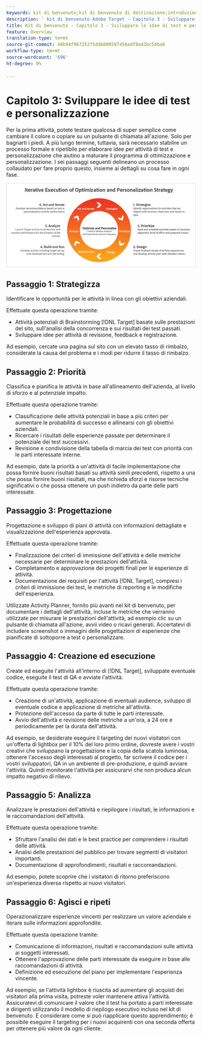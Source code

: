 ```yaml
---
keywords: kit di benvenuto;kit di benvenuto di destinazione;introduzione;introduzione;guida introduttiva
description: ' kit di benvenuto Adobe Target - Capitolo 3 - Sviluppare le idee di test e personalizzazione'
title: Kit di benvenuto - Capitolo 3 - Sviluppare le idee di test e personalizzazione
feature: Overview
translation-type: tm+mt
source-git-commit: 48b94f967252f5ddb009597456edf0a43bc54ba6
workflow-type: tm+mt
source-wordcount: '696'
ht-degree: 0%

---
```



# Capitolo 3: Sviluppare le idee di test e personalizzazione

Per la prima attività, potete testare qualcosa di super semplice come cambiare il colore o copiare su un pulsante di chiamata all&#39;azione. Solo per bagnarti i piedi. A più lungo termine, tuttavia, sarà necessario stabilire un processo formale e ripetibile per elaborare idee per attività di test e personalizzazione che aiutino a maturare il programma di ottimizzazione e personalizzazione. I sei passaggi seguenti delineano un processo collaudato per fare proprio questo, insieme ai dettagli su cosa fare in ogni fase.

![Esecuzione iterativa del diagramma della strategia di ottimizzazione e personalizzazione](/help/c-intro/assets/six-steps.png)

## Passaggio 1: Strategizza

Identificare le opportunità per le attività in linea con gli obiettivi aziendali.

Effettuate questa operazione tramite:

* Attività potenziali di Brainstorming [!DNL Target] basate sulle prestazioni del sito, sull&#39;analisi della concorrenza e sui risultati dei test passati.
* Sviluppare idee per attività di revisione, feedback e registrazione.

Ad esempio, cercate una pagina sul sito con un elevato tasso di rimbalzo, considerate la causa del problema e i modi per ridurre il tasso di rimbalzo.

## Passaggio 2: Priorità

Classifica e pianifica le attività in base all&#39;allineamento dell&#39;azienda, al livello di sforzo e al potenziale impatto.

Effettuate questa operazione tramite:

* Classificazione delle attività potenziali in base a più criteri per aumentare le probabilità di successo e allinearsi con gli obiettivi aziendali.
* Ricercare i risultati delle esperienze passate per determinare il potenziale dei test successivi.
* Revisione e condivisione della tabella di marcia dei test con priorità con le parti interessate interne.

Ad esempio, date la priorità a un&#39;attività di facile implementazione che possa fornire buoni risultati basati su attività simili precedenti, rispetto a una che possa fornire buoni risultati, ma che richieda sforzi e risorse tecniche significativi o che possa ottenere un push indietro da parte delle parti interessate.

## Passaggio 3: Progettazione

Progettazione e sviluppo di piani di attività con informazioni dettagliate e visualizzazione dell&#39;esperienza approvata.

Effettuate questa operazione tramite:

* Finalizzazione dei criteri di immissione dell&#39;attività e delle metriche necessarie per determinare le prestazioni dell&#39;attività.
* Completamento e approvazione dei progetti finali per le esperienze di attività.
* Documentazione dei requisiti per l&#39;attività [!DNL Target], compresi i criteri di immissione dei test, le metriche di reporting e le modifiche dell&#39;esperienza.

Utilizzate Activity Planner, fornito più avanti nel kit di benvenuto, per documentare i dettagli dell&#39;attività, incluse le metriche che verranno utilizzate per misurare le prestazioni dell&#39;attività, ad esempio clic su un pulsante di chiamata all&#39;azione, avvii video o ricavi generati. Accertatevi di includere screenshot o immagini delle progettazioni di esperienze che pianificate di sottoporre a test o personalizzare.

## Passaggio 4: Creazione ed esecuzione

Create ed eseguite l&#39;attività all&#39;interno di [!DNL Target], sviluppate eventuale codice, eseguite il test di QA e avviate l&#39;attività.

Effettuate questa operazione tramite:

* Creazione di un&#39;attività, applicazione di eventuali audience, sviluppo di eventuale codice e applicazione di metriche all&#39;attività.
* Protezione dell&#39;accesso da parte di tutte le parti interessate.
* Avvio dell&#39;attività e revisione delle metriche a un&#39;ora, a 24 ore e periodicamente per la durata dell&#39;attività.

Ad esempio, se desiderate eseguire il targeting dei nuovi visitatori con un&#39;offerta di lightbox per il 10% del loro primo ordine, dovreste avere i vostri creativi che sviluppano la progettazione e la copia della scatola luminosa, ottenere l&#39;accesso degli interessati al progetto, far scrivere il codice per i vostri sviluppatori, QA in un ambiente di pre-produzione, e quindi avviare l&#39;attività. Quindi monitorate l&#39;attività per assicurarvi che non produca alcun impatto negativo di rilievo.

## Passaggio 5: Analizza

Analizzare le prestazioni dell&#39;attività e riepilogare i risultati, le informazioni e le raccomandazioni dell&#39;attività.

Effettuate questa operazione tramite:

* Sfruttare l&#39;analisi dei dati e le best practice per comprendere i risultati delle attività.
* Analisi delle prestazioni del pubblico per trovare segmenti di visitatori importanti.
* Documentazione di approfondimenti, risultati e raccomandazioni.

Ad esempio, potete scoprire che i visitatori di ritorno preferiscono un&#39;esperienza diversa rispetto ai nuovi visitatori.

## Passaggio 6: Agisci e ripeti

Operazionalizzare esperienze vincenti per realizzare un valore aziendale e iterare sulle informazioni approfondite.

Effettuate questa operazione tramite:

* Comunicazione di informazioni, risultati e raccomandazioni sulle attività ai soggetti interessati.
* Ottenere l&#39;approvazione delle parti interessate da eseguire in base alle raccomandazioni di attività.
* Definizione ed esecuzione del piano per implementare l&#39;esperienza vincente.

Ad esempio, se l&#39;attività lightbox è riuscita ad aumentare gli acquisti dei visitatori alla prima visita, potreste voler mantenere attiva l&#39;attività. Assicuratevi di comunicare il valore che il test ha portato a parti interessate e dirigenti utilizzando il modello di riepilogo esecutivo incluso nel kit di benvenuto. E considerare come si può riapplicare questo apprendimento; è possibile eseguire il targeting per i nuovi acquirenti con una seconda offerta per ottenere più valore da ogni cliente.